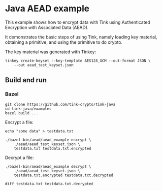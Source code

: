 # Java AEAD example

This example shows how to encrypt data with Tink using Authenticated Encryption
with Associated Data (AEAD).

It demonstrates the basic steps of using Tink, namely loading key material,
obtaining a primitive, and using the primitive to do crypto.

The key material was generated with Tinkey:

```shell
tinkey create-keyset --key-template AES128_GCM --out-format JSON \
    --out aead_test_keyset.json
```

## Build and run

### Bazel

```shell
git clone https://github.com/tink-crypto/tink-java
cd tink-java/examples
bazel build ...
```

Encrypt a file:

```shell
echo "some data" > testdata.txt

./bazel-bin/aead/aead_example encrypt \
    ./aead/aead_test_keyset.json \
    testdata.txt testdata.txt.encrypted
```

Decrypt a file:

```shell
./bazel-bin/aead/aead_example decrypt \
    ./aead/aead_test_keyset.json \
    testdata.txt.encrypted testdata.txt.decrypted

diff testdata.txt testdata.txt.decrypted
```
